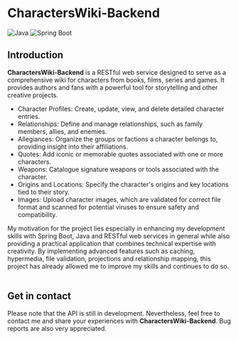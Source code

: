# CharactersWiki-Backend
![Java](https://img.shields.io/badge/Java-ED8B00?logo=openjdk&logoColor=white)
![Spring Boot](https://img.shields.io/badge/Spring%20Boot-6DB33F?logo=springboot&logoColor=fff&style=flat)

## Introduction
**CharactersWiki-Backend** is a RESTful web service designed to serve as a comprehensive wiki for characters from books, films, series and games. It provides authors and fans with a powerful tool for storytelling and other creative projects.
- Character Profiles: Create, update, view, and delete detailed character entries.
- Relationships: Define and manage relationships, such as family members, allies, and enemies.
- Allegiances: Organize the groups or factions a character belongs to, providing insight into their affiliations.
- Quotes: Add iconic or memorable quotes associated with one or more characters.
- Weapons: Catalogue signature weapons or tools associated with the character.
- Origins and Locations: Specify the character's origins and key locations tied to their story.
- Images: Upload character images, which are validated for correct file format and scanned for potential viruses to ensure safety and compatibility.

My motivation for the project lies especially in enhancing my development skills with Spring Boot, Java and RESTful web services in general while also providing a practical application that combines technical expertise with creativity. By implementing advanced features such as caching, hypermedia, file validation, projections and relationship mapping, this project has already allowed me to improve my skills and continues to do so.
<br><br>

## Get in contact
Please note that the API is still in development. Nevertheless, feel free to contact me and share your experiences with **CharactersWiki-Backend**. Bug reports are also very appreciated.
<br><br>
